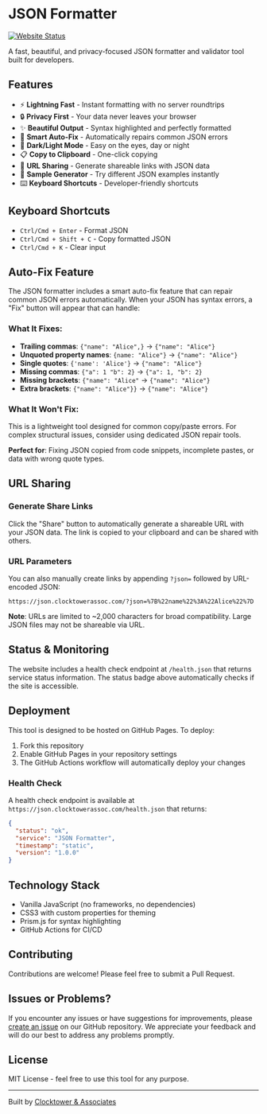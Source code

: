 # JSON Formatter

[![Website Status](https://img.shields.io/website?url=https%3A%2F%2Fjson.clocktowerassoc.com&label=json.clocktowerassoc.com)](https://json.clocktowerassoc.com)

A fast, beautiful, and privacy-focused JSON formatter and validator tool built for developers.

## Features

- ⚡ **Lightning Fast** - Instant formatting with no server roundtrips
- 🔒 **Privacy First** - Your data never leaves your browser
- ✨ **Beautiful Output** - Syntax highlighted and perfectly formatted
- 🔧 **Smart Auto-Fix** - Automatically repairs common JSON errors
- 🎨 **Dark/Light Mode** - Easy on the eyes, day or night
- 📋 **Copy to Clipboard** - One-click copying
- 🔗 **URL Sharing** - Generate shareable links with JSON data
- 🎲 **Sample Generator** - Try different JSON examples instantly
- ⌨️ **Keyboard Shortcuts** - Developer-friendly shortcuts

## Keyboard Shortcuts

- `Ctrl/Cmd + Enter` - Format JSON
- `Ctrl/Cmd + Shift + C` - Copy formatted JSON
- `Ctrl/Cmd + K` - Clear input

## Auto-Fix Feature

The JSON formatter includes a smart auto-fix feature that can repair common JSON errors automatically. When your JSON has syntax errors, a "Fix" button will appear that can handle:

### What It Fixes:
- **Trailing commas**: `{"name": "Alice",}` → `{"name": "Alice"}`
- **Unquoted property names**: `{name: "Alice"}` → `{"name": "Alice"}`
- **Single quotes**: `{'name': 'Alice'}` → `{"name": "Alice"}`
- **Missing commas**: `{"a": 1 "b": 2}` → `{"a": 1, "b": 2}`
- **Missing brackets**: `{"name": "Alice"` → `{"name": "Alice"}`
- **Extra brackets**: `{"name": "Alice"}}` → `{"name": "Alice"}`

### What It Won't Fix:
This is a lightweight tool designed for common copy/paste errors. For complex structural issues, consider using dedicated JSON repair tools.

**Perfect for**: Fixing JSON copied from code snippets, incomplete pastes, or data with wrong quote types.

## URL Sharing

### Generate Share Links
Click the "Share" button to automatically generate a shareable URL with your JSON data. The link is copied to your clipboard and can be shared with others.

### URL Parameters
You can also manually create links by appending `?json=` followed by URL-encoded JSON:
```
https://json.clocktowerassoc.com/?json=%7B%22name%22%3A%22Alice%22%7D
```

**Note**: URLs are limited to ~2,000 characters for broad compatibility. Large JSON files may not be shareable via URL.

## Status & Monitoring

The website includes a health check endpoint at `/health.json` that returns service status information. The status badge above automatically checks if the site is accessible.

## Deployment

This tool is designed to be hosted on GitHub Pages. To deploy:

1. Fork this repository
2. Enable GitHub Pages in your repository settings
3. The GitHub Actions workflow will automatically deploy your changes

### Health Check
A health check endpoint is available at `https://json.clocktowerassoc.com/health.json` that returns:
```json
{
  "status": "ok",
  "service": "JSON Formatter",
  "timestamp": "static",
  "version": "1.0.0"
}
```

## Technology Stack

- Vanilla JavaScript (no frameworks, no dependencies)
- CSS3 with custom properties for theming
- Prism.js for syntax highlighting
- GitHub Actions for CI/CD

## Contributing

Contributions are welcome! Please feel free to submit a Pull Request.

## Issues or Problems?

If you encounter any issues or have suggestions for improvements, please [create an issue](https://github.com/TickTockBent/json_formatter/issues) on our GitHub repository. We appreciate your feedback and will do our best to address any problems promptly.

## License

MIT License - feel free to use this tool for any purpose.

---

Built by [Clocktower & Associates](https://www.clocktowerassoc.com)